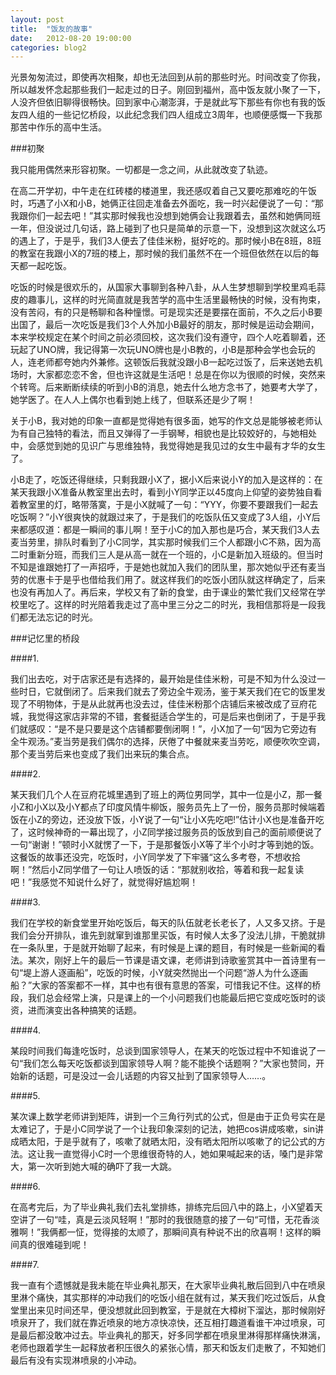 ```yaml
---
layout: post
title:  "饭友的故事"
date:   2012-08-20 19:00:00
categories: blog2
---
```

 光景匆匆流过，即使再次相聚，却也无法回到从前的那些时光。时间改变了你我，所以越发怀念起那些我们一起走过的日子。刚回到福州，高中饭友就小聚了一下，人没齐但依旧聊得很畅快。回到家中心潮澎湃，于是就此写下那些有你也有我的饭友四人组的一些记忆桥段，以此纪念我们四人组成立3周年，也顺便感慨一下我那那苦中作乐的高中生活。

###初聚

 我只能用偶然来形容初聚。一切都是一念之间，从此就改变了轨迹。

 在高二开学初，中午走在红砖楼的楼道里，我还感叹着自己又要吃那难吃的午饭时，巧遇了小X和小B，她俩正往回走准备去外面吃，我一时兴起便说了一句：“那我跟你们一起去吧！”其实那时候我也没想到她俩会让我跟着去，虽然和她俩同班一年，但没说过几句话，路上碰到了也只是简单的示意一下，没想到这次就这么巧的遇上了，于是乎，我们3人便去了佳佳米粉，挺好吃的。那时候小B在8班，8班的教室在我跟小X的7班的楼上，那时候的我们虽然不在一个班但依然在以后的每天都一起吃饭。

 吃饭的时候是很欢乐的，从国家大事聊到各种八卦，从人生梦想聊到学校里鸡毛蒜皮的趣事儿，这样的时光简直就是我苦学的高中生活里最畅快的时候，没有拘束，没有苦闷，有的只是畅聊和各种憧憬。可是现实还是要摆在面前，不久之后小B要出国了，最后一次吃饭是我们3个人外加小B最好的朋友，那时候是运动会期间，本来学校规定在某个时间之前必须回校，这次我们没有遵守，四个人吃着聊着，还玩起了UNO牌，我记得第一次玩UNO牌也是小B教的，小B是那种会学也会玩的人，连老师都夸她内外兼修。这顿饭后我就没跟小B一起吃过饭了，后来送她去机场时，大家都恋恋不舍，但也许这就是生活吧！总是在你以为很顺的时候，突然来个转弯。后来断断续续的听到小B的消息，她去什么地方念书了，她要考大学了，她学医了。在人人上偶尔也看到她上线了，但联系还是少了啊！

 关于小B，我对她的印象一直都是觉得她有很多面，她写的作文总是能够被老师认为有自己独特的看法，而且又弹得了一手钢琴，相貌也是比较姣好的，与她相处中，会感觉到她的见识广与思维独特，我觉得她是我见过的女生中最有才华的女生了。

 小B走了，吃饭还得继续，只剩我跟小X了，据小X后来说小Y的加入是这样的：在某天我跟小X准备从教室里出去时，看到小Y同学正以45度向上仰望的姿势独自看着教室里的灯，略带落寞，于是小X就喊了一句：“YYY，你要不要跟我们一起去吃饭啊？”小Y很爽快的就跟过来了，于是我们的吃饭队伍又变成了3人组，小Y后来都感叹道：都是一瞬间的事儿啊！至于小C的加入那也是巧合，某天我们3人去麦当劳里，排队时看到了小C同学，其实那时候我们三个人都跟小C不熟，因为高二时重新分班，而我们三人是从高一就在一个班的，小C是新加入班级的。但当时不知是谁跟她打了一声招呼，于是她也就加入我们的团队里，那次她似乎还有麦当劳的优惠卡于是乎也借给我们用了。就这样我们的吃饭小团队就这样确定了，后来也没有再加人了。再后来，学校又有了新的食堂，由于课业的繁忙我们又经常在学校里吃了。这样的时光陪着我走过了高中里三分之二的时光，我相信那将是一段我们都无法忘记的时光。

 
###记忆里的桥段

####1.

 我们出去吃，对于店家还是有选择的，最开始是佳佳米粉，可是不知为什么没过一些时日，它就倒闭了。后来我们就去了旁边全牛观汤，鉴于某天我们在它的饭里发现了不明物体，于是从此就再也没去过，佳佳米粉那个店铺后来被改成了豆府花城，我觉得这家店非常的不错，套餐挺适合学生的，可是后来也倒闭了，于是乎我们就感叹：“是不是只要是这个店铺都要倒闭啊！”，小X加了一句“因为它旁边有全牛观汤。”麦当劳是我们偶尔的选择，厌倦了中餐就来麦当劳吃，顺便吹吹空调，那个麦当劳后来也变成了我们出来玩的集合点。

####2.

 某天我们几个人在豆府花城里遇到了班上的两位男同学，其中一位是小Z，那一餐小Z和小X以及小Y都点了印度风情牛柳饭，服务员先上了一份，服务员那时候端着饭在小Z的旁边，还没放下饭，小Y说了一句“让小X先吃吧!”估计小X也是准备开吃了，这时候神奇的一幕出现了，小Z同学接过服务员的饭放到自己的面前顺便说了一句“谢谢！”顿时小X就愣了一下，于是那餐饭小X等了半个小时才等到她的饭。这餐饭的故事还没完，吃饭时，小Y同学发了下牢骚“这么多考卷，不想收拾啊！”然后小Z同学借了一句让人喷饭的话：“那就别收拾，等着和我一起复读吧！”我感觉不知说什么好了，就觉得好尴尬啊！

####3.

 我们在学校的新食堂里开始吃饭后，每天的队伍就老长老长了，人又多又挤。于是我们会分开排队，谁先到就窜到谁那里买饭，有时候人太多了没法儿排，干脆就排在一条队里，于是就开始聊了起来，有时候是上课的题目，有时候是一些新闻的看法。某次，刚好上午的最后一节课是语文课，老师讲到诗歌鉴赏其中一首诗里有一句“堤上游人逐画船”，吃饭的时候，小Y就突然抛出一个问题“游人为什么逐画船？”大家的答案都不一样，其中也有很有意思的答案，可惜我记不住。这样的桥段，我们总会经常上演，只是课上的一个小问题我们也能最后把它变成吃饭时的谈资，进而演变出各种搞笑的话题。

####4.

 某段时间我们每逢吃饭时，总谈到国家领导人，在某天的吃饭过程中不知谁说了一句“我们怎么每天吃饭都谈到国家领导人啊？能不能换个话题啊？”大家也赞同，开始新的话题，可是没过一会儿话题的内容又扯到了国家领导人……。

####5.

 某次课上数学老师讲到矩阵，讲到一个三角行列式的公式，但是由于正负号实在是太难记了，于是小C同学说了一个让我印象深刻的记法，她把cos讲成咳嗽，sin讲成晒太阳，于是乎就有了，咳嗽了就晒太阳，没有晒太阳所以咳嗽了的记公式的方法。这让我一直觉得小C时一个思维很奇特的人，她如果喊起来的话，嗓门是非常大，第一次听到她大喊的确吓了我一大跳。

####6.

 在高考完后，为了毕业典礼我们去礼堂排练，排练完后回八中的路上，小X望着天空讲了一句“哇，真是云淡风轻啊！”那时的我很随意的接了一句“可惜，无花香淡雅啊！”我俩都一怔，觉得接的太顺了，那瞬间真有种说不出的欣喜啊！这样的瞬间真的很难碰到呢！

####7.

 我一直有个遗憾就是我未能在毕业典礼那天，在大家毕业典礼散后回到八中在喷泉里淋个痛快，其实那样的冲动我们的吃饭小组在就有过，某天我们吃过饭后，从食堂里出来见时间还早，便没想就此回到教室，于是就在大樟树下溜达，那时候刚好喷泉开了，我们就在靠近喷泉的地方凉快凉快，还互相打趣道看谁干冲过喷泉，可是最后都没敢冲过去。毕业典礼的那天，好多同学都在喷泉里淋得那样痛快淋漓，老师也跟着学生一起释放者积压很久的紧张心情，那天和饭友们走散了，不知她们最后有没有实现淋喷泉的小冲动。